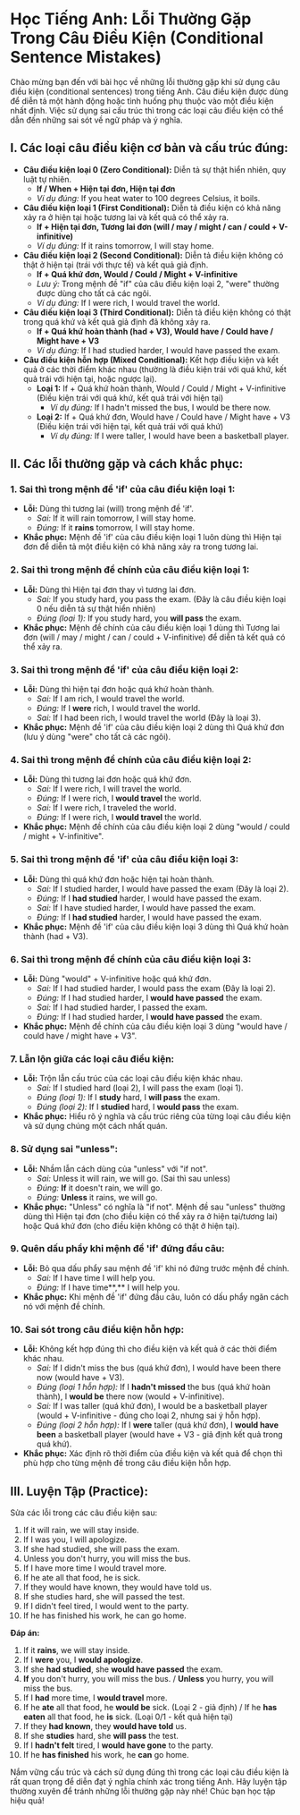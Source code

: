 # Học Tiếng Anh: Lỗi Thường Gặp Trong Câu Điều Kiện (Conditional Sentence Mistakes)

Chào mừng bạn đến với bài học về những lỗi thường gặp khi sử dụng câu điều kiện (conditional sentences) trong tiếng Anh. Câu điều kiện được dùng để diễn tả một hành động hoặc tình huống phụ thuộc vào một điều kiện nhất định. Việc sử dụng sai cấu trúc thì trong các loại câu điều kiện có thể dẫn đến những sai sót về ngữ pháp và ý nghĩa.

## I. Các loại câu điều kiện cơ bản và cấu trúc đúng:

* **Câu điều kiện loại 0 (Zero Conditional):** Diễn tả sự thật hiển nhiên, quy luật tự nhiên.
    * **If / When + Hiện tại đơn, Hiện tại đơn**
    * *Ví dụ đúng:* If you heat water to 100 degrees Celsius, it boils.
* **Câu điều kiện loại 1 (First Conditional):** Diễn tả điều kiện có khả năng xảy ra ở hiện tại hoặc tương lai và kết quả có thể xảy ra.
    * **If + Hiện tại đơn, Tương lai đơn (will / may / might / can / could + V-infinitive)**
    * *Ví dụ đúng:* If it rains tomorrow, I will stay home.
* **Câu điều kiện loại 2 (Second Conditional):** Diễn tả điều kiện không có thật ở hiện tại (trái với thực tế) và kết quả giả định.
    * **If + Quá khứ đơn, Would / Could / Might + V-infinitive**
    * *Lưu ý:* Trong mệnh đề "if" của câu điều kiện loại 2, "were" thường được dùng cho tất cả các ngôi.
    * *Ví dụ đúng:* If I were rich, I would travel the world.
* **Câu điều kiện loại 3 (Third Conditional):** Diễn tả điều kiện không có thật trong quá khứ và kết quả giả định đã không xảy ra.
    * **If + Quá khứ hoàn thành (had + V3), Would have / Could have / Might have + V3**
    * *Ví dụ đúng:* If I had studied harder, I would have passed the exam.
* **Câu điều kiện hỗn hợp (Mixed Conditional):** Kết hợp điều kiện và kết quả ở các thời điểm khác nhau (thường là điều kiện trái với quá khứ, kết quả trái với hiện tại, hoặc ngược lại).
    * **Loại 1:** If + Quá khứ hoàn thành, Would / Could / Might + V-infinitive (Điều kiện trái với quá khứ, kết quả trái với hiện tại)
        * *Ví dụ đúng:* If I hadn't missed the bus, I would be there now.
    * **Loại 2:** If + Quá khứ đơn, Would have / Could have / Might have + V3 (Điều kiện trái với hiện tại, kết quả trái với quá khứ)
        * *Ví dụ đúng:* If I were taller, I would have been a basketball player.

## II. Các lỗi thường gặp và cách khắc phục:

### 1. Sai thì trong mệnh đề 'if' của câu điều kiện loại 1:

* **Lỗi:** Dùng thì tương lai (will) trong mệnh đề 'if'.
    * *Sai:* If it will rain tomorrow, I will stay home.
    * *Đúng:* If it **rains** tomorrow, I will stay home.
* **Khắc phục:** Mệnh đề 'if' của câu điều kiện loại 1 luôn dùng thì Hiện tại đơn để diễn tả một điều kiện có khả năng xảy ra trong tương lai.

### 2. Sai thì trong mệnh đề chính của câu điều kiện loại 1:

* **Lỗi:** Dùng thì Hiện tại đơn thay vì tương lai đơn.
    * *Sai:* If you study hard, you pass the exam. (Đây là câu điều kiện loại 0 nếu diễn tả sự thật hiển nhiên)
    * *Đúng (loại 1):* If you study hard, you **will pass** the exam.
* **Khắc phục:** Mệnh đề chính của câu điều kiện loại 1 dùng thì Tương lai đơn (will / may / might / can / could + V-infinitive) để diễn tả kết quả có thể xảy ra.

### 3. Sai thì trong mệnh đề 'if' của câu điều kiện loại 2:

* **Lỗi:** Dùng thì hiện tại đơn hoặc quá khứ hoàn thành.
    * *Sai:* If I am rich, I would travel the world.
    * *Đúng:* If I **were** rich, I would travel the world.
    * *Sai:* If I had been rich, I would travel the world (Đây là loại 3).
* **Khắc phục:** Mệnh đề 'if' của câu điều kiện loại 2 dùng thì Quá khứ đơn (lưu ý dùng "were" cho tất cả các ngôi).

### 4. Sai thì trong mệnh đề chính của câu điều kiện loại 2:

* **Lỗi:** Dùng thì tương lai đơn hoặc quá khứ đơn.
    * *Sai:* If I were rich, I will travel the world.
    * *Đúng:* If I were rich, I **would travel** the world.
    * *Sai:* If I were rich, I traveled the world.
    * *Đúng:* If I were rich, I **would travel** the world.
* **Khắc phục:** Mệnh đề chính của câu điều kiện loại 2 dùng "would / could / might + V-infinitive".

### 5. Sai thì trong mệnh đề 'if' của câu điều kiện loại 3:

* **Lỗi:** Dùng thì quá khứ đơn hoặc hiện tại hoàn thành.
    * *Sai:* If I studied harder, I would have passed the exam (Đây là loại 2).
    * *Đúng:* If I **had studied** harder, I would have passed the exam.
    * *Sai:* If I have studied harder, I would have passed the exam.
    * *Đúng:* If I **had studied** harder, I would have passed the exam.
* **Khắc phục:** Mệnh đề 'if' của câu điều kiện loại 3 dùng thì Quá khứ hoàn thành (had + V3).

### 6. Sai thì trong mệnh đề chính của câu điều kiện loại 3:

* **Lỗi:** Dùng "would" + V-infinitive hoặc quá khứ đơn.
    * *Sai:* If I had studied harder, I would pass the exam (Đây là loại 2).
    * *Đúng:* If I had studied harder, I **would have passed** the exam.
    * *Sai:* If I had studied harder, I passed the exam.
    * *Đúng:* If I had studied harder, I **would have passed** the exam.
* **Khắc phục:** Mệnh đề chính của câu điều kiện loại 3 dùng "would have / could have / might have + V3".

### 7. Lẫn lộn giữa các loại câu điều kiện:

* **Lỗi:** Trộn lẫn cấu trúc của các loại câu điều kiện khác nhau.
    * *Sai:* If I studied hard (loại 2), I will pass the exam (loại 1).
    * *Đúng (loại 1):* If I **study** hard, I **will pass** the exam.
    * *Đúng (loại 2):* If I **studied** hard, I **would pass** the exam.
* **Khắc phục:** Hiểu rõ ý nghĩa và cấu trúc riêng của từng loại câu điều kiện và sử dụng chúng một cách nhất quán.

### 8. Sử dụng sai "unless":

* **Lỗi:** Nhầm lẫn cách dùng của "unless" với "if not".
    * *Sai:* Unless it will rain, we will go. (Sai thì sau unless)
    * *Đúng:* **If** it doesn't rain, we will go.
    * *Đúng:* **Unless** it rains, we will go.
* **Khắc phục:** "Unless" có nghĩa là "if not". Mệnh đề sau "unless" thường dùng thì Hiện tại đơn (cho điều kiện có thể xảy ra ở hiện tại/tương lai) hoặc Quá khứ đơn (cho điều kiện không có thật ở hiện tại).

### 9. Quên dấu phẩy khi mệnh đề 'if' đứng đầu câu:

* **Lỗi:** Bỏ qua dấu phẩy sau mệnh đề 'if' khi nó đứng trước mệnh đề chính.
    * *Sai:* If I have time I will help you.
    * *Đúng:* If I have time**,** I will help you.
* **Khắc phục:** Khi mệnh đề 'if' đứng đầu câu, luôn có dấu phẩy ngăn cách nó với mệnh đề chính.

### 10. Sai sót trong câu điều kiện hỗn hợp:

* **Lỗi:** Không kết hợp đúng thì cho điều kiện và kết quả ở các thời điểm khác nhau.
    * *Sai:* If I didn't miss the bus (quá khứ đơn), I would have been there now (would have + V3).
    * *Đúng (loại 1 hỗn hợp):* If I **hadn't missed** the bus (quá khứ hoàn thành), I **would be** there now (would + V-infinitive).
    * *Sai:* If I was taller (quá khứ đơn), I would be a basketball player (would + V-infinitive - đúng cho loại 2, nhưng sai ý hỗn hợp).
    * *Đúng (loại 2 hỗn hợp):* If I **were** taller (quá khứ đơn), I **would have been** a basketball player (would have + V3 - giả định kết quả trong quá khứ).
* **Khắc phục:** Xác định rõ thời điểm của điều kiện và kết quả để chọn thì phù hợp cho từng mệnh đề trong câu điều kiện hỗn hợp.

## III. Luyện Tập (Practice):

Sửa các lỗi trong các câu điều kiện sau:

1.  If it will rain, we will stay inside.
2.  If I was you, I will apologize.
3.  If she had studied, she will pass the exam.
4.  Unless you don't hurry, you will miss the bus.
5.  If I have more time I would travel more.
6.  If he ate all that food, he is sick.
7.  If they would have known, they would have told us.
8.  If she studies hard, she will passed the test.
9.  If I didn't feel tired, I would went to the party.
10. If he has finished his work, he can go home.

**Đáp án:**

1.  If it **rains**, we will stay inside.
2.  If I **were** you, I **would apologize**.
3.  If she **had studied**, she **would have passed** the exam.
4.  **If** you don't hurry, you will miss the bus. / **Unless** you hurry, you will miss the bus.
5.  If I **had** more time, I **would travel** more.
6.  If he **ate** all that food, he **would be** sick. (Loại 2 - giả định) / If he **has eaten** all that food, he **is** sick. (Loại 0/1 - kết quả hiện tại)
7.  If they **had known**, they **would have told** us.
8.  If she **studies** hard, she **will pass** the test.
9.  If I **hadn't felt** tired, I **would have gone** to the party.
10. If he **has finished** his work, he **can** go home.

Nắm vững cấu trúc và cách sử dụng đúng thì trong các loại câu điều kiện là rất quan trọng để diễn đạt ý nghĩa chính xác trong tiếng Anh. Hãy luyện tập thường xuyên để tránh những lỗi thường gặp này nhé! Chúc bạn học tập hiệu quả!